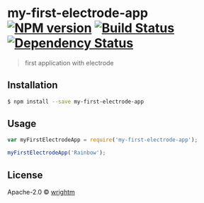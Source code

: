 # my-first-electrode-app [![NPM version][npm-image]][npm-url] [![Build Status][travis-image]][travis-url] [![Dependency Status][daviddm-image]][daviddm-url]
> first application with electrode

## Installation

```sh
$ npm install --save my-first-electrode-app
```

## Usage

```js
var myFirstElectrodeApp = require('my-first-electrode-app');

myFirstElectrodeApp('Rainbow');
```
## License

Apache-2.0 © [wrightm](github.wrightm.io)


[npm-image]: https://badge.fury.io/js/my-first-electrode-app.svg
[npm-url]: https://npmjs.org/package/my-first-electrode-app
[travis-image]: https://travis-ci.org/wrightm/my-first-electrode-app.svg?branch=master
[travis-url]: https://travis-ci.org/wrightm/my-first-electrode-app
[daviddm-image]: https://david-dm.org/wrightm/my-first-electrode-app.svg?theme=shields.io
[daviddm-url]: https://david-dm.org/wrightm/my-first-electrode-app
